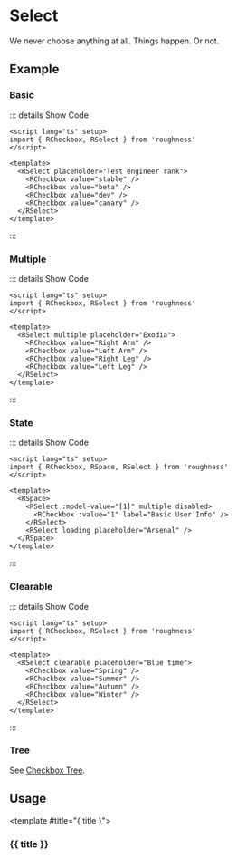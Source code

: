<script lang="ts" setup>
import { RCheckbox, RSelect, RSpace } from 'roughness'
</script>

# Select

We never choose anything at all. Things happen. Or not.

## Example

### Basic

::: details Show Code

```vue
<script lang="ts" setup>
import { RCheckbox, RSelect } from 'roughness'
</script>

<template>
  <RSelect placeholder="Test engineer rank">
    <RCheckbox value="stable" />
    <RCheckbox value="beta" />
    <RCheckbox value="dev" />
    <RCheckbox value="canary" />
  </RSelect>
</template>
```

:::

<RSelect placeholder="Test engineer rank">
  <RCheckbox value="stable" />
  <RCheckbox value="beta" />
  <RCheckbox value="dev" />
  <RCheckbox value="canary" />
</RSelect>

### Multiple

::: details Show Code

```vue
<script lang="ts" setup>
import { RCheckbox, RSelect } from 'roughness'
</script>

<template>
  <RSelect multiple placeholder="Exodia">
    <RCheckbox value="Right Arm" />
    <RCheckbox value="Left Arm" />
    <RCheckbox value="Right Leg" />
    <RCheckbox value="Left Leg" />
  </RSelect>
</template>
```

:::

<RSelect multiple placeholder="Exodia">
  <RCheckbox value="Right Arm" />
  <RCheckbox value="Left Arm" />
  <RCheckbox value="Right Leg" />
  <RCheckbox value="Left Leg" />
</RSelect>

### State

::: details Show Code

```vue
<script lang="ts" setup>
import { RCheckbox, RSpace, RSelect } from 'roughness'
</script>

<template>
  <RSpace>
    <RSelect :model-value="[1]" multiple disabled>
      <RCheckbox :value="1" label="Basic User Info" />
    </RSelect>
    <RSelect loading placeholder="Arsenal" />
  </RSpace>
</template>
```

:::

<RSpace>
  <RSelect :model-value="[1]" multiple disabled>
    <RCheckbox :value="1" label="Basic User Info" />
  </RSelect>
  <RSelect loading placeholder="Arsenal" />
</RSpace>

### Clearable

::: details Show Code

```vue
<script lang="ts" setup>
import { RCheckbox, RSelect } from 'roughness'
</script>

<template>
  <RSelect clearable placeholder="Blue time">
    <RCheckbox value="Spring" />
    <RCheckbox value="Summer" />
    <RCheckbox value="Autumn" />
    <RCheckbox value="Winter" />
  </RSelect>
</template>
```

:::

<RSelect clearable placeholder="Blue time">
  <RCheckbox value="Spring" />
  <RCheckbox value="Summer" />
  <RCheckbox value="Autumn" />
  <RCheckbox value="Winter" />
</RSelect>

### Tree

See [Checkbox Tree](/components/checkbox#tree).

## Usage

<RUsage file="src/select/index.vue">

  <template #title="{ title }">

  ### {{ title }}

  </template>

</RUsage>

